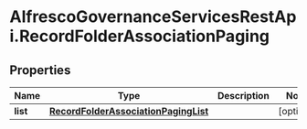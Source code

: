 # AlfrescoGovernanceServicesRestApi.RecordFolderAssociationPaging

## Properties
Name | Type | Description | Notes
------------ | ------------- | ------------- | -------------
**list** | [**RecordFolderAssociationPagingList**](RecordFolderAssociationPagingList.md) |  | [optional] 


